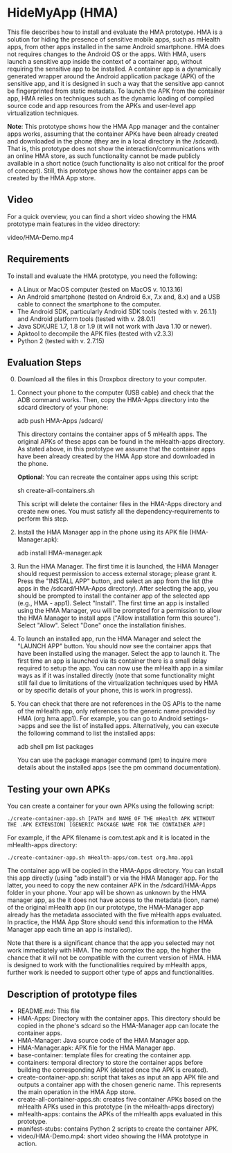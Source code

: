 # HideMyApp (HMA)

This file describes how to install and evaluate the HMA prototype. HMA is a solution for hiding the
presence of sensitive mobile apps, such as mHealth apps, from other apps installed in the same
Android smartphone. HMA does not requires changes to the Android OS or the apps.  With HMA, users
launch a sensitive app inside the context of a container app, without requiring the sensitive app to
be installed. A container app is a dynamically generated wrapper around the Android application
package (APK) of the sensitive app, and it is designed in such a way that the sensitive app cannot
be fingerprinted from static metadata. To launch the APK from the container app, HMA relies on
techniques such as the dynamic loading of compiled source code and app resources from the APKs and
user-level app virtualization techniques.

**Note**: This prototype shows how the HMA App manager and the container apps works, assuming that the
container APKs have been already created and downloaded in the phone (they are in a local directory
in the /sdcard). That is, this prototype does not show the interaction/communications with an online
HMA store, as such functionality cannot be made publicly available in a short notice (such
functionality is also not critical for the proof of concept). Still, this prototype shows how the
container apps can be created by the HMA App store. 

## Video
For a quick overview, you can find a short video showing the HMA prototype main features in the
video directory:

video/HMA-Demo.mp4

## Requirements
To install and evaluate the HMA prototype, you need the following:

- A Linux or MacOS computer (tested on MacOS v. 10.13.16)
- An Android smartphone (tested on Android 6.x, 7.x and, 8.x) and a USB cable to connect the
  smartphone to the computer.
- The Android SDK, particularly Android SDK tools (tested with v. 26.1.1) and Android platform tools
  (tested with v. 28.0.1)
- Java SDK/JRE 1.7, 1.8  or 1.9 (it will not work with Java 1.10 or newer).
- Apktool to decompile the APK files (tested with v2.3.3)
- Python 2 (tested with v. 2.7.15)

## Evaluation Steps

0. Download all the files in this Droxpbox directory to your computer. 

1. Connect your phone to the computer (USB cable) and check that the ADB command works. Then, copy
   the HMA-Apps directory into the sdcard directory of your phone:

    adb push HMA-Apps /sdcard/

    This directory contains the container apps of 5 mHealth apps. The original APKs of these apps
    can be found in the mHealth-apps directory. As stated above, in this prototype we assume that the
    container apps have been already created by the HMA App store and downloaded in the phone. 
    
    **Optional**: You can recreate the container apps using this script:

    sh create-all-containers.sh
    
    This script will delete the container files in the HMA-Apps directory and create new ones. You
    must satisfy all the dependency-requirements to perform this step.   

2. Install the HMA Manager app in the phone using its APK file (HMA-Manager.apk):

    adb install HMA-manager.apk

3. Run the HMA Manager. The first time it is launched, the HMA Manager should request permission to
   access external storage; please grant it.  Press the  "INSTALL APP" button, and select an app
   from the list (the apps in the /sdcard/HMA-Apps directory). After selecting the app, you should
   be prompted to install the container app of the selected app (e.g., HMA - app1). Select
   "Install".  The first time an app is installed using the HMA Manager, you will be prompted for a
   permission to allow the HMA Manager to install apps ("Allow installation form this source").
   Select "Allow". Select "Done" once the installation finishes.

4. To launch an installed app, run the HMA Manager and select the "LAUNCH APP" button. You should
   now see the container apps that have been installed using the manager. Select the app to launch
   it. The first time an app is launched via its container there is a small delay required to setup
   the app. You can now use the mHealth app in a similar ways as if it was installed directly (note
   that some functionality might still fail due to limitations of the virtualization techniques used
   by HMA or by specific details of your phone, this is work in progress).

5. You can check that there are not references in the OS APIs to the name of the mHealth app, only
   references to the generic name provided by HMA (org.hma.app1). For example, you can go to Android
   settings->apps and see the list of installed apps. Alternatively, you can execute the following
   command to list the installed apps:

   adb shell pm list packages

   You can use the package manager command (pm) to inquire more details about the installed apps
   (see the pm command documentation).

## Testing your own APKs

You can create a container for your own APKs using the following script:

    ./create-container-app.sh [PATH and NAME OF THE mHealth APK WITHOUT THE .APK EXTENSION] [GENERIC PACKAGE NAME FOR THE CONTAINER APP]

For example, if the APK filename is com.test.apk and it is located in the mHealth-apps directory:

    ./create-container-app.sh mHealth-apps/com.test org.hma.app1

The container app will be copied in the HMA-Apps directory.  You can install this app directly
(using "adb install")  or via the HMA Manager app. For the latter, you need to copy the new
container APK in the /sdcard/HMA-Apps folder in your phone. Your app will be shown as unknown by the
HMA manager app, as the it does not have access to the metadata (icon, name) of the original mHealth
app (in our prototype, the HMA-Manager app already has the metadata associated with the five
mHealth apps evaluated. In practice, the HMA App Store should send this information to the HMA
Manager app each time an app is installed). 

Note that there is a significant chance that the app you selected may not work immediately with HMA.
The more complex the app, the higher the chance that it will not be compatible with the current
version of HMA. HMA is designed to work with the functionalities required by mHealth apps, further
work is needed to support other type of apps and functionalities.


## Description of prototype files

- README.md: This file
- HMA-Apps: Directory with the container apps. This directory should be copied in the phone's sdcard
  so the HMA-Manager app can locate the container apps.
- HMA-Manager: Java source code of the HMA Manager app.
- HMA-Manager.apk: APK file for the HMA Manager app.
- base-container: template files for creating the container app.
- containers: temporal directory to store the container apps before building the corresponding APK
  (deleted once the APK is created).
- create-container-app.sh: script that takes as input an app APK file and outputs a container app
  with the chosen generic name. This represents the main operation in the HMA App store.  
- create-all-container-apps.sh: creates five container APKs based on the mHealth APKs used in this
  prototype (in the mHealth-apps directory)
- mHealth-apps: contains the APKs of the mHealth apps evaluated in this prototype.
- manifest-stubs: contains Python 2 scripts to create the container APK.
- video/HMA-Demo.mp4: short video showing the HMA prototype in action. 

